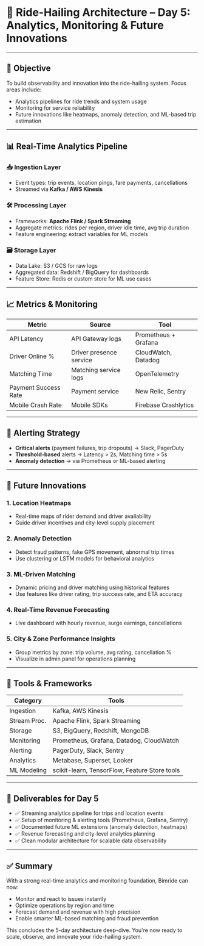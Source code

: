 # 🧠 Ride-Hailing Architecture – Day 5: Analytics, Monitoring & Future Innovations

---

## 🎯 Objective

To build observability and innovation into the ride-hailing system. Focus areas include:

- Analytics pipelines for ride trends and system usage
- Monitoring for service reliability
- Future innovations like heatmaps, anomaly detection, and ML-based trip estimation

---

## 📊 Real-Time Analytics Pipeline

### 📥 Ingestion Layer
- Event types: trip events, location pings, fare payments, cancellations
- Streamed via **Kafka / AWS Kinesis**

### 🛠️ Processing Layer
- Frameworks: **Apache Flink / Spark Streaming**
- Aggregate metrics: rides per region, driver idle time, avg trip duration
- Feature engineering: extract variables for ML models

### 🗃️ Storage Layer
- Data Lake: S3 / GCS for raw logs
- Aggregated data: Redshift / BigQuery for dashboards
- Feature Store: Redis or custom store for ML use cases

---

## 📈 Metrics & Monitoring

| Metric                      | Source                  | Tool                          |
|-----------------------------|--------------------------|-------------------------------|
| API Latency                 | API Gateway logs         | Prometheus + Grafana          |
| Driver Online %            | Driver presence service  | CloudWatch, Datadog           |
| Matching Time               | Matching service logs    | OpenTelemetry                 |
| Payment Success Rate        | Payment service          | New Relic, Sentry             |
| Mobile Crash Rate           | Mobile SDKs              | Firebase Crashlytics          |

---

## 🚨 Alerting Strategy

- **Critical alerts** (payment failures, trip dropouts) → Slack, PagerDuty
- **Threshold-based** alerts → Latency > 2s, Matching time > 5s
- **Anomaly detection** → via Prometheus or ML-based alerting

---

## 🔮 Future Innovations

### 1. Location Heatmaps
- Real-time maps of rider demand and driver availability
- Guide driver incentives and city-level supply placement

### 2. Anomaly Detection
- Detect fraud patterns, fake GPS movement, abnormal trip times
- Use clustering or LSTM models for behavioral analytics

### 3. ML-Driven Matching
- Dynamic pricing and driver matching using historical features
- Use features like driver rating, trip success rate, and ETA accuracy

### 4. Real-Time Revenue Forecasting
- Live dashboard with hourly revenue, surge earnings, cancellations

### 5. City & Zone Performance Insights
- Group metrics by zone: trip volume, avg rating, cancellation %
- Visualize in admin panel for operations planning

---

## 🧰 Tools & Frameworks

| Category        | Tools                                         |
|-----------------|-----------------------------------------------|
| Ingestion       | Kafka, AWS Kinesis                            |
| Stream Proc.    | Apache Flink, Spark Streaming                 |
| Storage         | S3, BigQuery, Redshift, MongoDB               |
| Monitoring      | Prometheus, Grafana, Datadog, CloudWatch      |
| Alerting        | PagerDuty, Slack, Sentry                      |
| Analytics       | Metabase, Superset, Looker                    |
| ML Modeling     | scikit-learn, TensorFlow, Feature Store tools |

---

## 📌 Deliverables for Day 5

- ✅ Streaming analytics pipeline for trips and location events
- ✅ Setup of monitoring & alerting tools (Prometheus, Grafana, Sentry)
- ✅ Documented future ML extensions (anomaly detection, heatmaps)
- ✅ Revenue forecasting and city-level analytics planning
- ✅ Clean modular architecture for scalable data observability

---

## ✅ Summary

With a strong real-time analytics and monitoring foundation, Bimride can now:

- Monitor and react to issues instantly
- Optimize operations by region and time
- Forecast demand and revenue with high precision
- Enable smarter ML-based matching and fraud prevention

This concludes the 5-day architecture deep-dive. You're now ready to scale, observe, and innovate your ride-hailing system.
